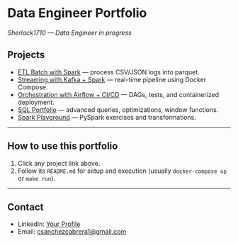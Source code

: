 # Data Engineer Portfolio
*Sherlock1710 — Data Engineer in progress*  

## Projects
- [ETL Batch with Spark](https://github.com/sherlock1710/etl-batch-spark) — process CSV/JSON logs into parquet.
- [Streaming with Kafka + Spark](https://github.com/sherlock1710/streaming-kafka-spark) — real-time pipeline using Docker Compose.
- [Orchestration with Airflow + CI/CD](https://github.com/sherlock1710/orchestration-airflow) — DAGs, tests, and containerized deployment.
- [SQL Portfolio](https://github.com/sherlock1710/sql-portfolio) — advanced queries, optimizations, window functions.
- [Spark Playground](https://github.com/sherlock1710/spark-playground) — PySpark exercises and transformations.

---

## How to use this portfolio
1. Click any project link above.  
2. Follow its `README.md` for setup and execution (usually `docker-compose up` or `make run`).  

---

## Contact
- LinkedIn: [Your Profile](https://linkedin.com/in/your-link)  
- Email: csanchezcabrera1@gmail.com
